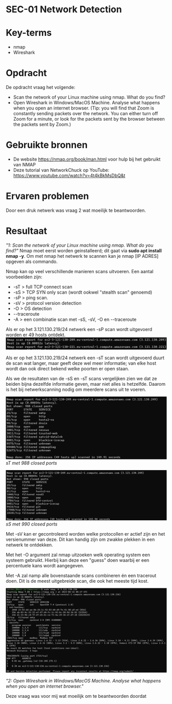# SEC-01 Network Detection

# Key-terms
- nmap
- Wireshark

# Opdracht

De opdracht vraag het volgende:
- Scan the network of your Linux machine using nmap. What do you find?
- Open Wireshark in Windows/MacOS Machine. Analyse what happens when you open an internet browser. (Tip: you will find that Zoom is constantly sending packets over the network. You can either turn off Zoom for a minute, or look for the packets sent by the browser between the packets sent by Zoom.)


# Gebruikte bronnen
- De website https://nmap.org/book/man.html voor hulp bij het gebruikt van NMAP
- Deze tutorial van NetworkChuck op YouTube: https://www.youtube.com/watch?v=4t4kBkMsDbQ&t

# Ervaren problemen
Door een druk netwerk was vraag 2 wat moeilijk te beantwoorden.
# Resultaat

*"1: Scan the network of your Linux machine using nmap. What do you find?"* 
Nmap moet eerst worden geinstalleerd; dit gaat via **sudo apt install nmap -y**.
Om met nmap het netwerk te scannen kan je nmap [IP ADRES] opgeven als commando.

Nmap kan op veel verschillende manieren scans uitvoeren. Een aantal voorbeelden zijn:

- -sT > full TCP connect scan
- -sS > TCP SYN only scan (wordt ookwel "stealth scan" genoemd)
- -sP  > ping scan.
- -sV > protocol version detection
- -O > OS detection
- --traceroute
- -A > een combinatie scan met -sS, -sV, -O en --traceroute

Als er op het 3.121.130.219/24 netwerk een -sP scan wordt uitgevoerd worden er 49 hosts ontdekt.
![-sP scan results](/00_includes/Networking_Images/nmap__sP.png) 

Als er op het 3.121.130.219/24 netwerk een -sT scan wordt uitgevoerd duurt de scan wat langer, maar geeft deze wel meer informatie; van elke host wordt dan ook direct bekend welke poorten er open staan.

Als we de resultaten van de -sS en -sT scans vergelijken zien we dat ze beiden bijna dezelfde informatie geven, maar niet alles is hetzelfde. Daarom is het bij netwerkscanning nodig om meerdere scans uit te voeren. 

![-sT scan resultaten](/00_includes/Networking_Images/nmap_sT_result.png)
*sT met 988 closed ports*

![-sS scan resultaten](/00_includes/Networking_Images/nmap_sS_result.png)
*sS met 990 closed ports*


Met -sV kan er gecontroleerd worden welke protocollen er actief zijn en het versienummer van deze. Dit kan handig zijn om zwakke plekken in een netwerk te ontdekken.

Met het -O argument zal nmap uitzoeken welk operating system een systeem gebruikt. Hierbij kan deze een "guess" doen waarbij er een percentuele kans wordt aangegeven.

Met -A zal namp alle bovenstaande scans combineren én een tracerout doen. Dit is de meest uitgebreide scan, die ook het meeste tijd kost.

![-A scan resultaat](/00_includes/Networking_Images/nmap_A.png)







*"2: Open Wireshark in Windows/MacOS Machine. Analyse what happens when you open an internet browser."*

 Deze vraag was voor mij wat moeilijk om te beantwoorden doordat 